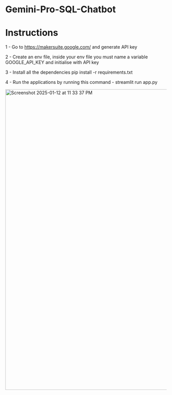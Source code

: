 # Gemini-Pro-SQL-Chatbot

# Instructions
1 - Go to https://makersuite.google.com/ and generate API key

2 - Create an env file, inside your env file you must name a variable GOOGLE_API_KEY and initialise with API key

3 - Install all the dependencies pip install -r requirements.txt

4 - Run the applications by running this command - streamlit run app.py

<img width="940" alt="Screenshot 2025-01-12 at 11 33 37 PM" src="https://github.com/user-attachments/assets/11e51464-9cd8-4d89-b62c-a7276998086c" />
